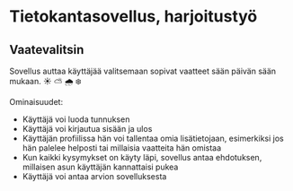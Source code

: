 # Tietokantasovellus, harjoitustyö

## Vaatevalitsin

Sovellus auttaa käyttäjää valitsemaan sopivat vaatteet sään päivän sään mukaan. :sunny: :partly_sunny: :cloud_with_rain: :snowflake:

Ominaisuudet:
- Käyttäjä voi luoda tunnuksen
- Käyttäjä voi kirjautua sisään ja ulos 
- Käyttäjän profiilissa hän voi tallentaa omia lisätietojaan, esimerkiksi jos hän palelee helposti tai millaisia vaatteita hän omistaa
- Kun kaikki kysymykset on käyty läpi, sovellus antaa ehdotuksen, millaisen asun käyttäjän kannattaisi pukea
- Käyttäjä voi antaa arvion sovelluksesta


